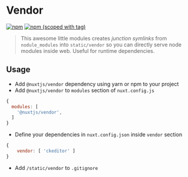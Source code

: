 # Vendor
[![npm](https://img.shields.io/npm/dt/@nuxtjs/vendor.svg?style=flat-square)](https://npmjs.com/package/@nuxtjs/vendor)
[![npm (scoped with tag)](https://img.shields.io/npm/v/@nuxtjs/vendor/latest.svg?style=flat-square)](https://npmjs.com/package/@nuxtjs/vendor)

> This awesome little modules creates *junction symlinks* from `nodule_modules` into `static/vendor`
so you can directly serve node modules inside web. Useful for runtime dependencies.
  
## Usage
 
- Add `@nuxtjs/vendor` dependency using yarn or npm to your project
- Add `@nuxtjs/vendor` to `modules` section of `nuxt.config.js`
```js
{
  modules: [
    '@nuxtjs/vendor',
  ]
}
````
- Define your dependencies in `nuxt.config.json` inside `vendor` section
```js
{
    vendor: [ 'ckeditor' ]
}
```
- Add `/static/vendor` to `.gitignore`
